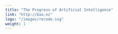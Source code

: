 ```yaml
---
title: "The Progress of Artificial Intelligence"
link: "http://baa.nz"
logo: "/images/recode.svg"
weight: 1
---
```


